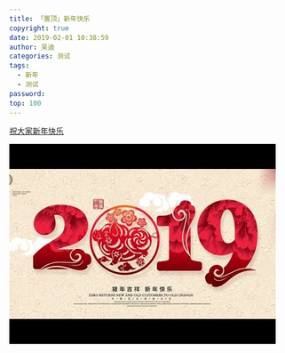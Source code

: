 ```yaml
---
title: 「置顶」新年快乐
copyright: true
date: 2019-02-01 10:38:59
author: 吴迪
categories: 测试
tags: 
  - 新年
  - 测试
password:
top: 100
---
```


[祝大家新年快乐](http://www.baidu.com)

![test_newyear](./test-newyear/test_newyear.jpg)